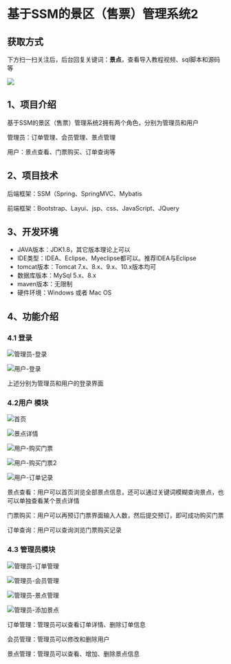 # 基于SSM的景区（售票）管理系统2

## 获取方式

下方扫一扫关注后，后台回复关键词：**景点**，查看导入教程视频、sql脚本和源码等

 ![](https://www.codeshop.fun/Typora-Images/202205281253739.png)

## 1、项目介绍

基于SSM的景区（售票）管理系统2拥有两个角色，分别为管理员和用户

管理员：订单管理、会员管理、景点管理

用户：景点查看、门票购买、订单查询等


## 2、项目技术

后端框架：SSM（Spring、SpringMVC、Mybatis

前端框架：Bootstrap、Layui、jsp、css、JavaScript、JQuery

## 3、开发环境

- JAVA版本：JDK1.8，其它版本理论上可以
- IDE类型：IDEA、Eclipse、Myeclipse都可以。推荐IDEA与Eclipse
- tomcat版本：Tomcat 7.x、8.x、9.x、10.x版本均可
- 数据库版本：MySql 5.x、8.x
- maven版本：无限制
- 硬件环境：Windows 或者 Mac OS


## 4、功能介绍

### 4.1 登录

![管理员-登录](https://www.codeshop.fun/Typora-Images/%E7%AE%A1%E7%90%86%E5%91%98-%E7%99%BB%E5%BD%95.jpg)

![用户-登录](https://www.codeshop.fun/Typora-Images/%E7%94%A8%E6%88%B7-%E7%99%BB%E5%BD%95.jpg)

上述分别为管理员和用户的登录界面

### 4.2用户 模块

![首页](https://www.codeshop.fun/Typora-Images/%E9%A6%96%E9%A1%B5.jpg)

![景点详情](https://www.codeshop.fun/Typora-Images/%E6%99%AF%E7%82%B9%E8%AF%A6%E6%83%85.jpg)

![用户-购买门票](https://www.codeshop.fun/Typora-Images/%E7%94%A8%E6%88%B7-%E8%B4%AD%E4%B9%B0%E9%97%A8%E7%A5%A8.jpg)

![用户-购买门票2](https://www.codeshop.fun/Typora-Images/%E7%94%A8%E6%88%B7-%E8%B4%AD%E4%B9%B0%E9%97%A8%E7%A5%A82.jpg)

![用户-订单记录](https://www.codeshop.fun/Typora-Images/%E7%94%A8%E6%88%B7-%E8%AE%A2%E5%8D%95%E8%AE%B0%E5%BD%95.jpg)

景点查看：用户可以首页浏览全部景点信息，还可以通过关键词模糊查询景点，也可以单独查看某个景点详情

门票购买：用户可以再预订门票界面输入人数，然后提交预订，即可成功购买门票

订单查询：用户可以查询浏览门票购买记录

### 4.3 管理员模块

![管理员-订单管理](https://www.codeshop.fun/Typora-Images/%E7%AE%A1%E7%90%86%E5%91%98-%E8%AE%A2%E5%8D%95%E7%AE%A1%E7%90%86.jpg)

![管理员-会员管理](https://www.codeshop.fun/Typora-Images/%E7%AE%A1%E7%90%86%E5%91%98-%E4%BC%9A%E5%91%98%E7%AE%A1%E7%90%86.jpg)

![管理员-景点管理](https://www.codeshop.fun/Typora-Images/%E7%AE%A1%E7%90%86%E5%91%98-%E6%99%AF%E7%82%B9%E7%AE%A1%E7%90%86.jpg)

![管理员-添加景点](https://www.codeshop.fun/Typora-Images/%E7%AE%A1%E7%90%86%E5%91%98-%E6%B7%BB%E5%8A%A0%E6%99%AF%E7%82%B9.jpg)

订单管理：管理员可以查看订单详情、删除订单信息

会员管理：管理员可以修改和删除用户

景点管理：管理员可以查看、增加、删除景点信息

